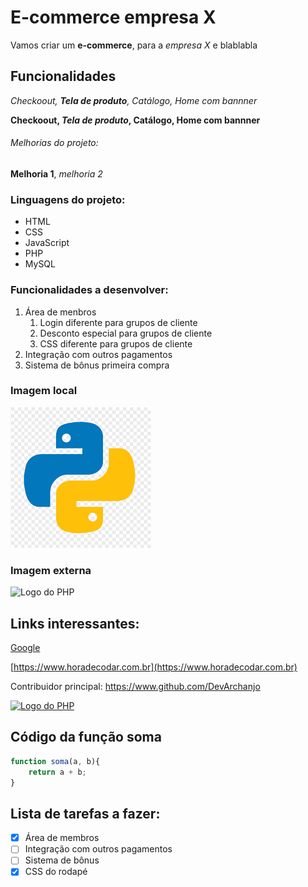 # E-commerce empresa X

Vamos criar um **e-commerce**, para a *empresa X* e blablabla

## Funcionalidades

_Checkoout, **Tela de produto**, Catálogo, Home com bannner_

**Checkoout, _Tela de produto_, Catálogo, Home com bannner**

###### Melhorias do projeto:

__Melhoria 1__, _melhoria 2_

### Linguagens do projeto:

* HTML
* CSS
* JavaScript
* PHP
* MySQL

### Funcionalidades a desenvolver:

1. Área de menbros
    1. Login diferente para grupos de cliente
    2. Desconto especial para grupos de cliente
    3. CSS diferente para grupos de cliente
2. Integração com outros pagamentos
3. Sistema de bônus primeira compra

### Imagem local
![Logo do Python](img/python.png)

### Imagem externa

![Logo do PHP](https://w7.pngwing.com/pngs/751/3/png-transparent-logo-php-html-others-text-trademark-logo-thumbnail.png)

## Links interessantes:

[Google](https://www.google.com)

[https://www.horadecodar.com.br](https://www.horadecodar.com.br)

Contribuidor principal: https://www.github.com/DevArchanjo

[![Logo do PHP](https://w7.pngwing.com/pngs/751/3/png-transparent-logo-php-html-others-text-trademark-logo-thumbnail.png)](https://www.github.com/DevArchanjo)

## Código da função soma

```javascript
function soma(a, b){
    return a + b;
}
```

## Lista de tarefas a fazer:

- [x] Área de membros
- [ ] Integração com outros pagamentos
- [ ] Sistema de bônus
- [x] CSS do rodapé